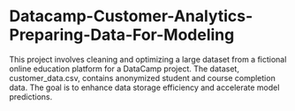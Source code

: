 # Datacamp-Customer-Analytics-Preparing-Data-For-Modeling
This project involves cleaning and optimizing a large dataset from a fictional online education platform for a DataCamp project. The dataset, customer_data.csv, contains anonymized student and course completion data. The goal is to enhance data storage efficiency and accelerate model predictions.
